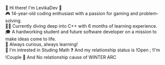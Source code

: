 👋 Hi there! I'm LevikaDev 👾  
🎮 14-year-old coding enthusiast with a passion for gaming and problem-solving.  
👨‍💻 Currently diving deep into C++ with 6 months of learning experience.  
🎓 A hardworking student and future software developer on a mission to make ideas come to life.  
🌟 Always curious, always learning!  
🥸 I'm intrested in Studing Math 
❓ And my relationship status is !Open ; !I'm !Couple 
🎄 And No relationship cause of WINTER ARC 
